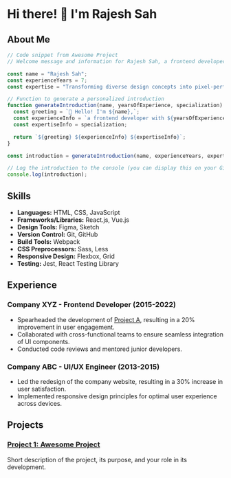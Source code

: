 # Hi there! 👋 I'm Rajesh Sah

## About Me

```javascript
// Code snippet from Awesome Project
// Welcome message and information for Rajesh Sah, a frontend developer with 7 years of experience

const name = "Rajesh Sah";
const experienceYears = 7;
const expertise = "Transforming diverse design concepts into pixel-perfect, adaptable, and scalable digital solutions for businesses.";

// Function to generate a personalized introduction
function generateIntroduction(name, yearsOfExperience, specialization) {
  const greeting = `👋 Hello! I'm ${name},`;
  const experienceInfo = `a frontend developer with ${yearsOfExperience} years of hands-on experience in UI development.`;
  const expertiseInfo = specialization;

  return `${greeting} ${experienceInfo} ${expertiseInfo}`;
}

const introduction = generateIntroduction(name, experienceYears, expertise);

// Log the introduction to the console (you can display this on your GitHub profile README)
console.log(introduction);
```

## Skills

- **Languages:** HTML, CSS, JavaScript
- **Frameworks/Libraries:** React.js, Vue.js
- **Design Tools:** Figma, Sketch
- **Version Control:** Git, GitHub
- **Build Tools:** Webpack
- **CSS Preprocessors:** Sass, Less
- **Responsive Design:** Flexbox, Grid
- **Testing:** Jest, React Testing Library

## Experience

### Company XYZ - Frontend Developer (2015-2022)

- Spearheaded the development of [Project A](#), resulting in a 20% improvement in user engagement.
- Collaborated with cross-functional teams to ensure seamless integration of UI components.
- Conducted code reviews and mentored junior developers.

### Company ABC - UI/UX Engineer (2013-2015)

- Led the redesign of the company website, resulting in a 30% increase in user satisfaction.
- Implemented responsive design principles for optimal user experience across devices.

## Projects

### [Project 1: Awesome Project](#)

Short description of the project, its purpose, and your role in its development.




